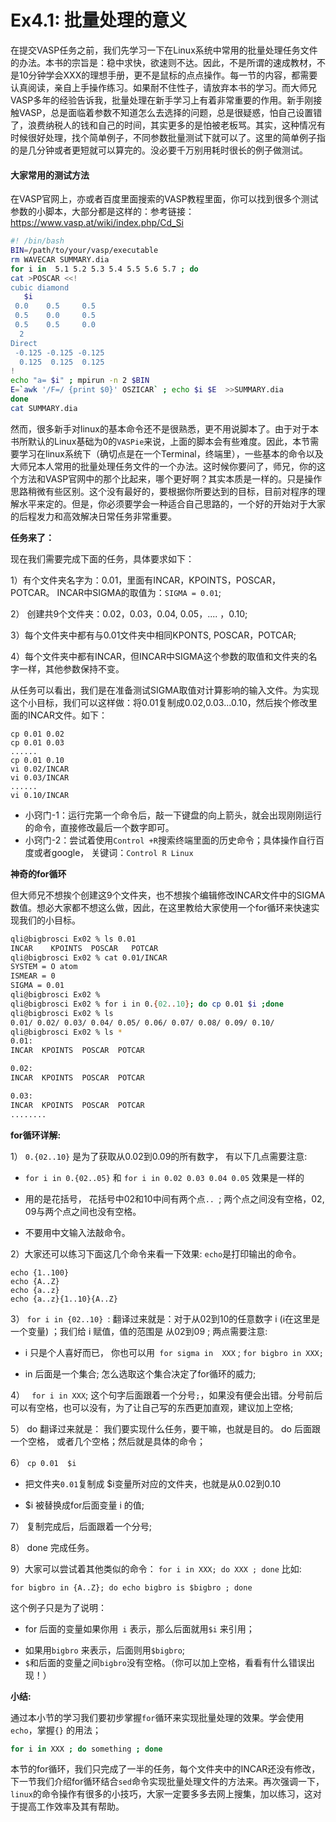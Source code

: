 # Ex4.1: 批量处理的意义

在提交VASP任务之前，我们先学习一下在Linux系统中常用的批量处理任务文件的办法。本书的宗旨是：稳中求快，欲速则不达。因此，不是所谓的速成教材，不是10分钟学会XXX的理想手册，更不是鼠标的点点操作。每一节的内容，都需要认真阅读，亲自上手操作练习。如果耐不住性子，请放弃本书的学习。而大师兄VASP多年的经验告诉我，批量处理在新手学习上有着非常重要的作用。新手刚接触VASP，总是面临着参数不知道怎么去选择的问题，总是很疑惑，怕自己设置错了，浪费纳税人的钱和自己的时间，其实更多的是怕被老板骂。其实，这种情况有时候很好处理，找个简单例子，不同参数批量测试下就可以了。这里的简单例子指的是几分钟或者更短就可以算完的。没必要千万别用耗时很长的例子做测试。



#### 大家常用的测试方法

在VASP官网上，亦或者百度里面搜索的VASP教程里面，你可以找到很多个测试参数的小脚本，大部分都是这样的：参考链接：https://www.vasp.at/wiki/index.php/Cd_Si

```bash
#! /bin/bash
BIN=/path/to/your/vasp/executable
rm WAVECAR SUMMARY.dia
for i in  5.1 5.2 5.3 5.4 5.5 5.6 5.7 ; do
cat >POSCAR <<!
cubic diamond
   $i 
 0.0    0.5     0.5
 0.5    0.0     0.5
 0.5    0.5     0.0
  2
Direct
 -0.125 -0.125 -0.125
  0.125  0.125  0.125
!
echo "a= $i" ; mpirun -n 2 $BIN
E=`awk '/F=/ {print $0}' OSZICAR` ; echo $i $E  >>SUMMARY.dia
done
cat SUMMARY.dia
```

然而，很多新手对linux的基本命令还不是很熟悉，更不用说脚本了。由于对于本书所默认的Linux基础为0的`VASPie`来说，上面的脚本会有些难度。因此，本节需要学习在linux系统下（确切点是在一个Terminal，终端里），一些基本的命令以及大师兄本人常用的批量处理任务文件的一个办法。这时候你要问了，师兄，你的这个方法和VASP官网中的那个比起来，哪个更好啊？其实本质是一样的。只是操作思路稍微有些区别。这个没有最好的，要根据你所要达到的目标，目前对程序的理解水平来定的。但是，你必须要学会一种适合自己思路的，一个好的开始对于大家的后程发力和高效解决日常任务非常重要。

**任务来了：**

现在我们需要完成下面的任务，具体要求如下：

1）有个文件夹名字为：0.01，里面有INCAR，KPOINTS，POSCAR， POTCAR。 INCAR中SIGMA的取值为：`SIGMA = 0.01`;

2） 创建共9个文件夹：0.02，0.03，0.04, 0.05，.... ，0.10;

3）每个文件夹中都有与0.01文件夹中相同KPONTS, POSCAR，POTCAR;

4）每个文件夹中都有INCAR，但INCAR中SIGMA这个参数的取值和文件夹的名字一样，其他参数保持不变。

从任务可以看出，我们是在准备测试SIGMA取值对计算影响的输入文件。为实现这个小目标，我们可以这样做：将0.01复制成0.02,0.03...0.10，然后挨个修改里面的INCAR文件。如下：

```
cp 0.01 0.02
cp 0.01 0.03
......
cp 0.01 0.10
vi 0.02/INCAR
vi 0.03/INCAR
......
vi 0.10/INCAR
```

* 小窍门-1：运行完第一个命令后，敲一下键盘的向上箭头，就会出现刚刚运行的命令，直接修改最后一个数字即可。
* 小窍门-2：尝试着使用`Control +R`搜索终端里面的历史命令；具体操作自行百度或者google， 关键词：`Control R Linux`



**神奇的for循环**

但大师兄不想挨个创建这9个文件夹，也不想挨个编辑修改INCAR文件中的SIGMA数值。想必大家都不想这么做，因此，在这里教给大家使用一个for循环来快速实现我们的小目标。



```bash
qli@bigbrosci Ex02 % ls 0.01 
INCAR    KPOINTS  POSCAR   POTCAR
qli@bigbrosci Ex02 % cat 0.01/INCAR 
SYSTEM = O atom 
ISMEAR = 0       
SIGMA = 0.01      
qli@bigbrosci Ex02 %  
qli@bigbrosci Ex02 % for i in 0.{02..10}; do cp 0.01 $i ;done 
qli@bigbrosci Ex02 % ls
0.01/ 0.02/ 0.03/ 0.04/ 0.05/ 0.06/ 0.07/ 0.08/ 0.09/ 0.10/
qli@bigbrosci Ex02 % ls *
0.01:
INCAR  KPOINTS  POSCAR  POTCAR

0.02:
INCAR  KPOINTS  POSCAR  POTCAR

0.03:
INCAR  KPOINTS  POSCAR  POTCAR
........
```

**for循环详解:**

1）  `0.{02..10}` 是为了获取从0.02到0.09的所有数字， 有以下几点需要注意:

* `for i in 0.{02..05}` 和 `for i in 0.02 0.03 0.04 0.05`  效果是一样的

* 用的是花括号， 花括号中02和10中间有两个点` ..  `; 两个点之间没有空格，02, 09与两个点之间也没有空格。

* 不要用中文输入法敲命令。

2）大家还可以练习下面这几个命令来看一下效果:  `echo`是打印输出的命令。

```
echo {1..100} 
echo {A..Z}
echo {a..z}
echo {a..z}{1..10}{A..Z}
```

3） `for i in {02..10} `: 翻译过来就是：对于从02到10的任意数字 i (i在这里是一个变量) ；我们给 i 赋值，值的范围是 从02到09 ; 两点需要注意:

*  i 只是个人喜好而已， 你也可以用` for sigma in  XXX` ; `for bigbro in XXX;  `

* in 后面是一个集合; 怎么选取这个集合决定了for循环的威力;

4） ` for i in XXX`;  这个句字后面跟着一个分号`;`，如果没有便会出错。分号前后可以有空格，也可以没有，为了让自己写的东西更加直观，建议加上空格; 

5） do 翻译过来就是： 我们要实现什么任务，要干嘛，也就是目的。 do 后面跟一个空格， 或者几个空格；然后就是具体的命令；

6） `cp 0.01  $i  `

* 把文件夹`0.01`复制成 $i变量所对应的文件夹，也就是从0.02到0.10

* $i 被替换成for后面变量 i 的值;

7） 复制完成后，后面跟着一个分号;  

8） done 完成任务。

9）大家可以尝试着其他类似的命令： `for i in XXX; do XXX ; done`  比如: 

```
for bigbro in {A..Z}; do echo bigbro is $bigbro ; done
```

这个例子只是为了说明：

+ for 后面的变量如果你用` i` 表示，那么后面就用`$i` 来引用；

- 如果用`bigbro` 来表示，后面则用`$bigbro`; 
- `$`和后面的变量之间`bigbro`没有空格。（你可以加上空格，看看有什么错误出现！）



**小结:**

通过本小节的学习我们要初步掌握`for`循环来实现批量处理的效果。学会使用`echo`，掌握`{}` 的用法；

```bash
for i in XXX ; do something ; done
```

本节的for循环，我们只完成了一半的任务，每个文件夹中的INCAR还没有修改，下一节我们介绍for循环结合`sed`命令实现批量处理文件的方法来。再次强调一下，`linux`的命令操作有很多的小技巧，大家一定要多多去网上搜集，加以练习，这对于提高工作效率及其有帮助。
